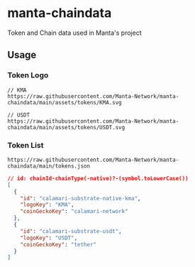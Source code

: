 # manta-chaindata

Token and Chain data used in Manta's project


## Usage

### Token Logo

```
// KMA
https://raw.githubusercontent.com/Manta-Network/manta-chaindata/main/assets/tokens/KMA.svg

// USDT
https://raw.githubusercontent.com/Manta-Network/manta-chaindata/main/assets/tokens/USDT.svg
```

### Token List

```
https://raw.githubusercontent.com/Manta-Network/manta-chaindata/main/tokens.json
```

``` json
// id: chainId-chainType(-native)?-(symbol.toLowerCase())
[
  {
    "id": "calamari-substrate-native-kma",
    "logoKey": "KMA",
    "coinGeckoKey": "calamari-network"
  },
  {
    "id": "calamari-substrate-usdt",
    "logoKey": "USDT",
    "coinGeckoKey": "tether"
  }
]
```